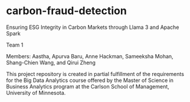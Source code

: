 # carbon-fraud-detection

Ensuring ESG Integrity in Carbon Markets through Llama 3 and Apache Spark

Team 1

Members: Aastha, Apurva Baru, Anne Hackman, Sameeksha Mohan, Shang-Chien Wang, and Qirui Zheng

This project repository is created in partial fulfillment of the requirements for the Big Data Analytics course offered by the Master of Science in Business Analytics program at the Carlson School of Management, University of Minnesota.
